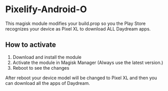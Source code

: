 # Pixelify-Android-O
This magisk module modifies your build.prop so you the Play Store recognizes your device as Pixel XL to download ALL Daydream apps.


## How to activate
1. Download and install the module
2. Activate the module in Magisk Manager (Always use the latest version.)
3. Reboot to see the changes

After reboot your device model will be changed to Pixel XL and then you can download all the apps of Daydream.
